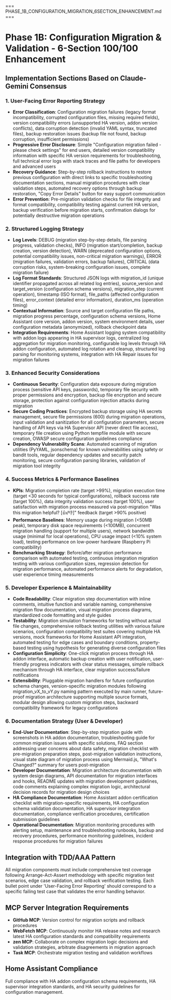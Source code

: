 === PHASE_1B_CONFIGURATION_MIGRATION_6SECTION_ENHANCEMENT.md ===

# Phase 1B: Configuration Migration & Validation - 6-Section 100/100 Enhancement

## Implementation Sections Based on Claude-Gemini Consensus

### 1. User-Facing Error Reporting Strategy
- **Error Classification**: Configuration migration failures (legacy format incompatibility, corrupted configuration files, missing required fields), version compatibility errors (unsupported HA version, addon version conflicts), data corruption detection (invalid YAML syntax, truncated files), backup restoration issues (backup file not found, backup corruption, insufficient permissions)
- **Progressive Error Disclosure**: Simple "Configuration migration failed - please check settings" for end users, detailed version compatibility information with specific HA version requirements for troubleshooting, full technical error logs with stack traces and file paths for developers and advanced users
- **Recovery Guidance**: Step-by-step rollback instructions to restore previous configuration with direct links to specific troubleshooting documentation sections, manual migration procedures with clear validation steps, automated recovery options through backup restoration, "Copy Error Details" button for easy support communication
- **Error Prevention**: Pre-migration validation checks for file integrity and format compatibility, compatibility testing against current HA version, backup verification before migration starts, confirmation dialogs for potentially destructive migration operations

### 2. Structured Logging Strategy
- **Log Levels**: DEBUG (migration step-by-step details, file parsing progress, validation checks), INFO (migration start/completion, backup creation, version detection), WARN (deprecated configuration options, potential compatibility issues, non-critical migration warnings), ERROR (migration failures, validation errors, backup failures), CRITICAL (data corruption risks, system-breaking configuration issues, complete migration failure)
- **Log Format Standards**: Structured JSON logs with migration_id (unique identifier propagated across all related log entries), source_version and target_version (configuration schema versions), migration_step (current operation), timestamp (ISO format), file_paths (affected configuration files), error_context (detailed error information), duration_ms (operation timing)
- **Contextual Information**: Source and target configuration file paths, migration progress percentage, configuration schema versions, Home Assistant core version, addon version, system environment details, user configuration metadata (anonymized), rollback checkpoint data
- **Integration Requirements**: Home Assistant logging system compatibility with addon logs appearing in HA supervisor logs, centralized log aggregation for migration monitoring, configurable log levels through HA addon configuration, automated log rotation and cleanup, structured log parsing for monitoring systems, integration with HA Repair issues for migration failures

### 3. Enhanced Security Considerations
- **Continuous Security**: Configuration data exposure during migration process (sensitive API keys, passwords), temporary file security with proper permissions and encryption, backup file encryption and secure storage, protection against configuration injection attacks during migration
- **Secure Coding Practices**: Encrypted backup storage using HA secrets management, secure file permissions (600) during migration operations, input validation and sanitization for all configuration parameters, secure handling of API keys via HA Supervisor API (never direct file access), temporary file creation using Python tempfile module with secure creation, OWASP secure configuration guidelines compliance
- **Dependency Vulnerability Scans**: Automated scanning of migration utilities (PyYAML, jsonschema) for known vulnerabilities using safety or bandit tools, regular dependency updates and security patch monitoring, secure configuration parsing libraries, validation of migration tool integrity

### 4. Success Metrics & Performance Baselines
- **KPIs**: Migration completion rate (target >99%), migration execution time (target <30 seconds for typical configurations), rollback success rate (target 100%), data integrity validation success (target 100%), user satisfaction with migration process measured via post-migration "Was this migration helpful? [👍/👎]" feedback (target >90% positive)
- **Performance Baselines**: Memory usage during migration (<50MB peak), temporary disk space requirements (<100MB), concurrent migration handling (support for multiple users), network bandwidth usage (minimal for local operations), CPU usage impact (<10% system load), testing performance on low-power hardware (Raspberry Pi compatibility)
- **Benchmarking Strategy**: Before/after migration performance comparison with automated testing, continuous integration migration testing with various configuration sizes, regression detection for migration performance, automated performance alerts for degradation, user experience timing measurements

### 5. Developer Experience & Maintainability
- **Code Readability**: Clear migration step documentation with inline comments, intuitive function and variable naming, comprehensive migration flow documentation, visual migration process diagrams, standardized code formatting and style guides
- **Testability**: Migration simulation frameworks for testing without actual file changes, comprehensive rollback testing utilities with various failure scenarios, configuration compatibility test suites covering multiple HA versions, mock frameworks for Home Assistant API integration, automated testing for edge cases and boundary conditions, property-based testing using hypothesis for generating diverse configuration files
- **Configuration Simplicity**: One-click migration process through HA addon interface, automatic backup creation with user notification, user-friendly progress indicators with clear status messages, simple rollback mechanism through HA interface, clear migration success/failure notifications
- **Extensibility**: Pluggable migration handlers for future configuration schema changes, version-specific migration modules following migration_vX_to_vY.py naming pattern executed by main runner, future-proof migration architecture supporting multiple source formats, modular design allowing custom migration steps, backward compatibility framework for legacy configurations

### 6. Documentation Strategy (User & Developer)
- **End-User Documentation**: Step-by-step migration guide with screenshots in HA addon documentation, troubleshooting guide for common migration issues with specific solutions, FAQ section addressing user concerns about data safety, migration checklist with pre-migration preparation steps, post-migration validation instructions, visual state diagram of migration process using Mermaid.js, "What's Changed?" summary for users post-migration
- **Developer Documentation**: Migration architecture documentation with system design diagrams, API documentation for migration interfaces and hooks, README updates with migration development guidelines, code comments explaining complex migration logic, architectural decision records for migration design choices
- **HA Compliance Documentation**: Home Assistant addon certification checklist with migration-specific requirements, HA configuration schema validation documentation, HA supervisor integration documentation, compliance verification procedures, certification submission guidelines
- **Operational Documentation**: Migration monitoring procedures with alerting setup, maintenance and troubleshooting runbooks, backup and recovery procedures, performance monitoring guidelines, incident response procedures for migration failures

## Integration with TDD/AAA Pattern
All migration components must include comprehensive test coverage following Arrange-Act-Assert methodology with specific migration test scenarios, edge case validation, and rollback verification testing. Each bullet point under 'User-Facing Error Reporting' should correspond to a specific failing test case that validates the error handling behavior.

## MCP Server Integration Requirements
- **GitHub MCP**: Version control for migration scripts and rollback procedures
- **WebFetch MCP**: Continuously monitor HA release notes and research latest HA configuration standards and compatibility requirements
- **zen MCP**: Collaborate on complex migration logic decisions and validation strategies, arbitrate disagreements in migration approach
- **Task MCP**: Orchestrate migration testing and validation workflows

## Home Assistant Compliance
Full compliance with HA addon configuration schema requirements, HA supervisor integration standards, and HA security guidelines for configuration management.